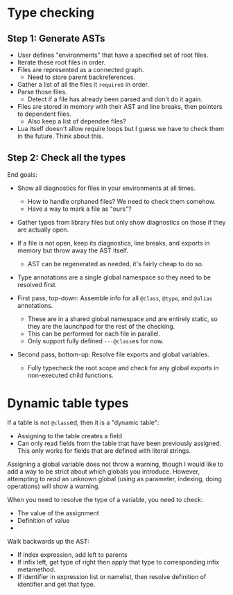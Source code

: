 # Type checking

## Step 1: Generate ASTs

* User defines "environments" that have a specified set of root files.
* Iterate these root files in order.
* Files are represented as a connected graph.
  * Need to store parent backreferences.
* Gather a list of all the files it `require`s in order.
* Parse those files.
  * Detect if a file has already been parsed and don't do it again.
* Files are stored in memory with their AST and line breaks, then pointers to dependent files.
  * Also keep a list of dependee files?
* Lua itself doesn't allow require loops but I guess we have to check them in the future. Think about this.

## Step 2: Check all the types

End goals:
* Show all diagnostics for files in your environments at all times.
  * How to handle orphaned files? We need to check them somehow.
  * Have a way to mark a file as "ours"?
* Gather types from library files but only show diagnostics on those if they are actually open.
* If a file is not open, keep its diagnostics, line breaks, and exports in memory but throw away the AST itself.
  * AST can be regenerated as needed, it's fairly cheap to do so.
* Type annotations are a single global namespace so they need to be resolved first.

* First pass, top-down: Assemble info for all `@class`, `@type`, and `@alias` annotations.
  * These are in a shared global namespace and are entirely static, so they are the launchpad for the rest of the checking.
  * This can be performed for each file in parallel.
  * Only support fully defined `---@class`es for now.
* Second pass, bottom-up: Resolve file exports and global variables.
  * Fully typecheck the root scope and check for any global exports in non-executed child functions.

# Dynamic table types

If a table is not `@class`ed, then it is a "dynamic table":
* Assigning to the table creates a field
* Can only read fields from the table that have been previously assigned.
This only works for fields that are defined with literal strings.

Assigning a global variable does not throw a warning, though I would like to add a way to be strict about which globals you introduce.
However, attempting to _read_ an unknown global (using as parameter, indexing, doing operations) will show a warning.

When you need to resolve the type of a variable, you need to check:
* The value of the assignment
* Definition of value
*

Walk backwards up the AST:
* If index expression, add left to parents
* If infix left, get type of right then apply that type to corresponding infix metamethod.
* If identifier in expression list or namelist, then resolve definition of identifier and get that type.
